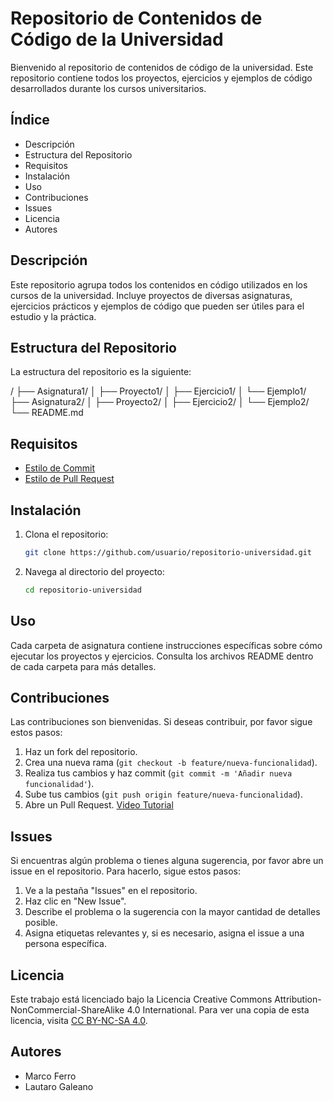 # Repositorio de Contenidos de Código de la Universidad

Bienvenido al repositorio de contenidos de código de la universidad. Este repositorio contiene todos los proyectos, ejercicios y ejemplos de código desarrollados durante los cursos universitarios.

## Índice

- Descripción
- Estructura del Repositorio
- Requisitos
- Instalación
- Uso
- Contribuciones
- Issues
- Licencia
- Autores

## Descripción

Este repositorio agrupa todos los contenidos en código utilizados en los cursos de la universidad. Incluye proyectos de diversas asignaturas, ejercicios prácticos y ejemplos de código que pueden ser útiles para el estudio y la práctica.

## Estructura del Repositorio

La estructura del repositorio es la siguiente:

/
├── Asignatura1/
│   ├── Proyecto1/
│   ├── Ejercicio1/
│   └── Ejemplo1/
├── Asignatura2/
│   ├── Proyecto2/
│   ├── Ejercicio2/
│   └── Ejemplo2/
└── README.md

## Requisitos

- [Estilo de Commit](https://www.conventionalcommits.org/en/v1.0.0/)
- [Estilo de Pull Request](https://docs.github.com/en/pull-requests/collaborating-with-pull-requests/getting-started/best-practices-for-pull-requests)

## Instalación

1. Clona el repositorio:
    ```bash
    git clone https://github.com/usuario/repositorio-universidad.git
    ```
2. Navega al directorio del proyecto:
    ```bash
    cd repositorio-universidad
    ```

## Uso

Cada carpeta de asignatura contiene instrucciones específicas sobre cómo ejecutar los proyectos y ejercicios. Consulta los archivos README dentro de cada carpeta para más detalles.

## Contribuciones

Las contribuciones son bienvenidas. Si deseas contribuir, por favor sigue estos pasos:

1. Haz un fork del repositorio.
2. Crea una nueva rama (`git checkout -b feature/nueva-funcionalidad`).
3. Realiza tus cambios y haz commit (`git commit -m 'Añadir nueva funcionalidad'`).
4. Sube tus cambios (`git push origin feature/nueva-funcionalidad`).
5. Abre un Pull Request. [Video Tutorial](https://youtu.be/BPns9r76vSI)

## Issues

Si encuentras algún problema o tienes alguna sugerencia, por favor abre un issue en el repositorio. Para hacerlo, sigue estos pasos:

1. Ve a la pestaña "Issues" en el repositorio.
2. Haz clic en "New Issue".
3. Describe el problema o la sugerencia con la mayor cantidad de detalles posible.
4. Asigna etiquetas relevantes y, si es necesario, asigna el issue a una persona específica.

## Licencia

Este trabajo está licenciado bajo la Licencia Creative Commons Attribution-NonCommercial-ShareAlike 4.0 International. Para ver una copia de esta licencia, visita [CC BY-NC-SA 4.0](https://creativecommons.org/licenses/by-nc-sa/4.0/).

## Autores

- Marco Ferro
- Lautaro Galeano
